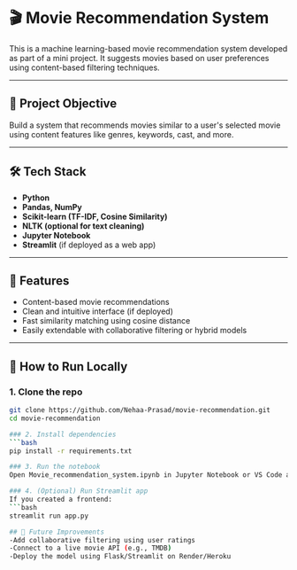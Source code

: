 # 🎬 Movie Recommendation System

This is a machine learning-based movie recommendation system developed as part of a mini project. It suggests movies based on user preferences using content-based filtering techniques.

---

## 📌 Project Objective

Build a system that recommends movies similar to a user's selected movie using content features like genres, keywords, cast, and more.

---

## 🛠️ Tech Stack

- **Python**
- **Pandas, NumPy**
- **Scikit-learn (TF-IDF, Cosine Similarity)**
- **NLTK (optional for text cleaning)**
- **Jupyter Notebook**
- **Streamlit** (if deployed as a web app)

---

## 🚀 Features

- Content-based movie recommendations
- Clean and intuitive interface (if deployed)
- Fast similarity matching using cosine distance
- Easily extendable with collaborative filtering or hybrid models


---

## 🧪 How to Run Locally

### 1. Clone the repo
```bash
git clone https://github.com/Nehaa-Prasad/movie-recommendation.git
cd movie-recommendation

### 2. Install dependencies
```bash
pip install -r requirements.txt

### 3. Run the notebook
Open Movie_recommendation_system.ipynb in Jupyter Notebook or VS Code and run the cells.

### 4. (Optional) Run Streamlit app
If you created a frontend:
```bash
streamlit run app.py

## 🔮 Future Improvements
-Add collaborative filtering using user ratings
-Connect to a live movie API (e.g., TMDB)
-Deploy the model using Flask/Streamlit on Render/Heroku
